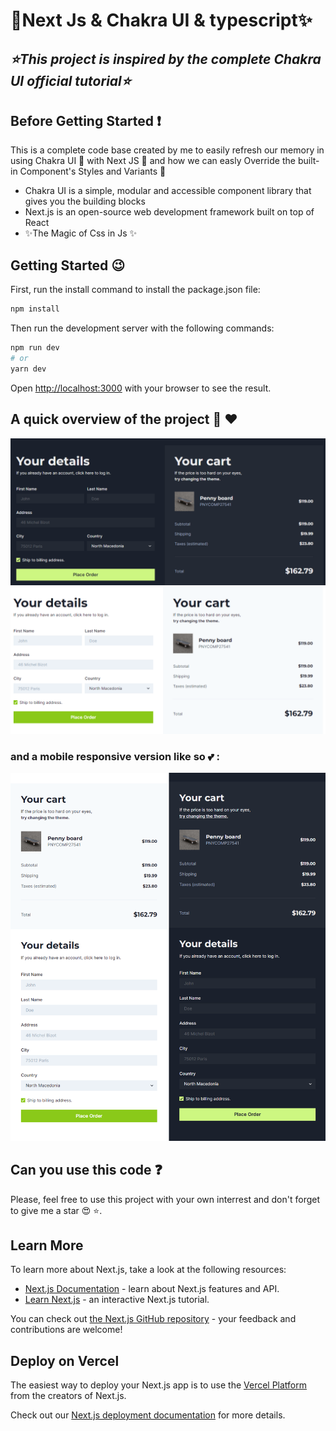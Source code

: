 # :rocket:Next Js & Chakra UI & typescript✨

## _:star:This project is inspired by the complete Chakra UI official tutorial:star:_

## Before Getting Started :exclamation:

This is a complete code base created by me to easily refresh our memory in using Chakra UI :gift_heart: with Next JS :sparkler: and how we can easly Override the built-in Component's Styles and Variants :full_moon_with_face:

- Chakra UI is a simple, modular and accessible component library that gives you the building blocks
- Next.js is an open-source web development framework built on top of React
- ✨The Magic of Css in Js ✨

## Getting Started :wink:

First, run the install command to install the package.json file:

```bash
npm install
```

Then run the development server with the following commands:

```bash
npm run dev
# or
yarn dev
```

Open [http://localhost:3000](http://localhost:3000) with your browser to see the result.

## A quick overview of the project :dizzy: :heart:

![Web dark theme](dark.png) ![Web light theme](light.png)

### and a mobile responsive version like so :two_hearts: :

![Mobile dark and light theme](mobile.png)

## Can you use this code :question:

Please, feel free to use this project with your own interrest and don't forget to give me a star :heart_eyes: :star:.

## Learn More

To learn more about Next.js, take a look at the following resources:

- [Next.js Documentation](https://nextjs.org/docs) - learn about Next.js features and API.
- [Learn Next.js](https://nextjs.org/learn) - an interactive Next.js tutorial.

You can check out [the Next.js GitHub repository](https://github.com/vercel/next.js/) - your feedback and contributions are welcome!

## Deploy on Vercel

The easiest way to deploy your Next.js app is to use the [Vercel Platform](https://vercel.com/new?utm_medium=default-template&filter=next.js&utm_source=create-next-app&utm_campaign=create-next-app-readme) from the creators of Next.js.

Check out our [Next.js deployment documentation](https://nextjs.org/docs/deployment) for more details.
